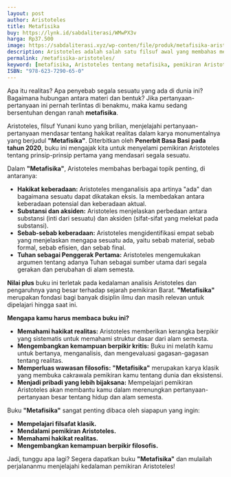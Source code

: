 ```yaml
---
layout: post
author: Aristoteles
title: Metafisika
buy: https://lynk.id/sabdaliterasi/WMwPX3v
harga: Rp37.500
image: https://sabdaliterasi.xyz/wp-conten/file/produk/metafisika-aristoteles.jpg
description: Aristoteles adalah salah satu filsuf awal yang membahas metafisika. Oleh karena itu, buku Metafisika menjadi salah satu karya penting dalam sejarah fi
permalink: /metafisika-aristoteles/
keyword: [metafisika, Aristoteles tentang metafisika, pemikiran Aristoteles, karya-karya Aristoteles, filsafat metafisika, pengantar metafisika]
ISBN: "978-623-7290-65-0"
---
```

<p>Apa itu realitas? Apa penyebab segala sesuatu yang ada di dunia ini? Bagaimana hubungan antara materi dan bentuk? Jika pertanyaan-pertanyaan ini pernah terlintas di benakmu, maka kamu sedang bersentuhan dengan ranah <strong>metafisika</strong>.</p><p>Aristoteles, filsuf Yunani kuno yang brilian, menjelajahi pertanyaan-pertanyaan mendasar tentang hakikat realitas dalam karya monumentalnya yang berjudul <strong>"Metafisika"</strong>. Diterbitkan oleh <strong>Penerbit Basa Basi pada tahun 2020</strong>, buku ini mengajak kita untuk menyelami pemikiran Aristoteles tentang prinsip-prinsip pertama yang mendasari segala sesuatu.</p><p>Dalam <strong>"Metafisika"</strong>, Aristoteles membahas berbagai topik penting, di antaranya:</p><ul><li><strong>Hakikat keberadaan:</strong> Aristoteles menganalisis apa artinya "ada" dan bagaimana sesuatu dapat dikatakan eksis. Ia membedakan antara keberadaan potensial dan keberadaan aktual.</li><li><strong>Substansi dan aksiden:</strong> Aristoteles menjelaskan perbedaan antara substansi (inti dari sesuatu) dan aksiden (sifat-sifat yang melekat pada substansi).</li><li><strong>Sebab-sebab keberadaan:</strong> Aristoteles mengidentifikasi empat sebab yang menjelaskan mengapa sesuatu ada, yaitu sebab material, sebab formal, sebab efisien, dan sebab final.</li><li><strong>Tuhan sebagai Penggerak Pertama:</strong> Aristoteles mengemukakan argumen tentang adanya Tuhan sebagai sumber utama dari segala gerakan dan perubahan di alam semesta.</li></ul><p><strong>Nilai plus</strong> buku ini terletak pada kedalaman analisis Aristoteles dan pengaruhnya yang besar terhadap sejarah pemikiran Barat. <strong>"Metafisika"</strong> merupakan fondasi bagi banyak disiplin ilmu dan masih relevan untuk dipelajari hingga saat ini.</p><p><strong>Mengapa kamu harus membaca buku ini?</strong></p><ul><li><strong>Memahami hakikat realitas:</strong> Aristoteles memberikan kerangka berpikir yang sistematis untuk memahami struktur dasar dari alam semesta.</li><li><strong>Mengembangkan kemampuan berpikir kritis:</strong> Buku ini melatih kamu untuk bertanya, menganalisis, dan mengevaluasi gagasan-gagasan tentang realitas.</li><li><strong>Memperluas wawasan filosofis:</strong> <strong>"Metafisika"</strong> merupakan karya klasik yang membuka cakrawala pemikiran kamu tentang dunia dan eksistensi.</li><li><strong>Menjadi pribadi yang lebih bijaksana:</strong> Mempelajari pemikiran Aristoteles akan membantu kamu dalam merenungkan pertanyaan-pertanyaan besar tentang hidup dan alam semesta.</li></ul><p>Buku <strong>"Metafisika"</strong> sangat penting dibaca oleh siapapun yang ingin:</p><ul><li><strong>Mempelajari filsafat klasik.</strong></li><li><strong>Mendalami pemikiran Aristoteles.</strong></li><li><strong>Memahami hakikat realitas.</strong></li><li><strong>Mengembangkan kemampuan berpikir filosofis.</strong></li></ul><p>Jadi, tunggu apa lagi? Segera dapatkan buku <strong>"Metafisika"</strong> dan mulailah perjalananmu menjelajahi kedalaman pemikiran Aristoteles!</p>
